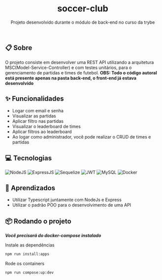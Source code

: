 <h1 align="center" height="700">
  soccer-club
</h1>
<p align="center">
  Projeto desenvolvido durante o módulo de back-end no curso da trybe
</p>

<br>

## 📋 Sobre
O projeto consiste em desenvolver uma REST API utilizando a arquitetura MSC(Model-Service-Controller) e com testes unitários, para o gerenciamento de partidas e times de futebol.
**OBS: Todo o código autoral está presente apenas na pasta back-end, o front-end já estava desenvolvido**

## ✨ Funcionalidades
- Logar com email e senha
- Visualizar as partidas 
- Aplicar filtro nas partidas
- Visualizar o leaderboard de times
- Aplicar filtros ao leaderboard
- Ao logar como administrador, você pode realizar o CRUD de times e partidas

## 💻 Tecnologias
![NodeJS](https://img.shields.io/badge/Node.js-43853D?style=for-the-badge&logo=node.js&logoColor=white)
![ExpressJS](https://img.shields.io/badge/Express.js-black?style=for-the-badge&logo=express)
![Sequelize](https://img.shields.io/badge/Sequelize-0C3E6F?style=for-the-badge&logo=sequelize)
![JWT](https://img.shields.io/badge/JWT-fb015b?style=for-the-badge&logo=JSONWebTokens)
![MySQL](https://img.shields.io/badge/MySQL-1C1C1C?style=for-the-badge&logo=mysql)
![Docker](https://img.shields.io/badge/docker%20-%230db7ed.svg?&style=for-the-badge&logo=docker&logoColor=white)

## 🧠 Aprendizados
- Utilizar Typescript juntamente com NodeJs e Express
- Utilizar o padrão POO para o desenvolvimento de uma API

## 📦 Rodando o projeto

**_Você precisará do docker-compose instalado_**

Instale as dependências
```bash
npm run install:apps
```
Rode os containers
```bash
npm run compose:up:dev
```
